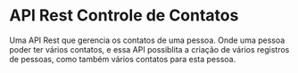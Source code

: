 # API Rest Controle de Contatos
Uma API Rest que gerencia os contatos de uma pessoa. Onde uma pessoa poder ter vários contatos, e essa API possiblita a criação de vários registros de pessoas, como também vários contatos para esta pessoa.

